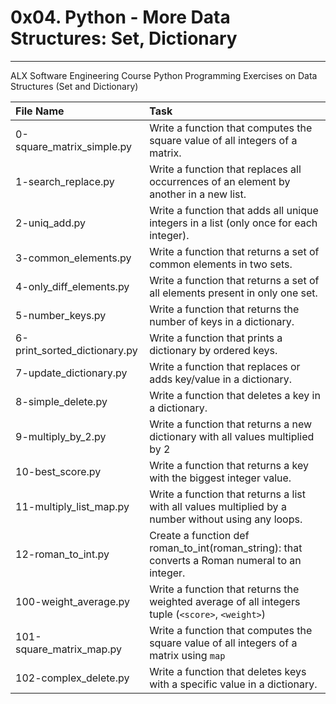 # 0x04. Python - More Data Structures: Set, Dictionary
------------------------------------------------------

ALX Software Engineering Course Python Programming Exercises on Data Structures (Set and Dictionary)

| File Name | Task |
|:----------|:-----|
| 0-square_matrix_simple.py | Write a function that computes the square value of all integers of a matrix. |
| 1-search_replace.py | Write a function that replaces all occurrences of an element by another in a new list. |
| 2-uniq_add.py | Write a function that adds all unique integers in a list (only once for each integer). |
| 3-common_elements.py | Write a function that returns a set of common elements in two sets. |
| 4-only_diff_elements.py | Write a function that returns a set of all elements present in only one set. |
| 5-number_keys.py | Write a function that returns the number of keys in a dictionary. |
| 6-print_sorted_dictionary.py | Write a function that prints a dictionary by ordered keys. |
| 7-update_dictionary.py | Write a function that replaces or adds key/value in a dictionary. |
| 8-simple_delete.py | Write a function that deletes a key in a dictionary. |
| 9-multiply_by_2.py | Write a function that returns a new dictionary with all values multiplied by 2 |
| 10-best_score.py | Write a function that returns a key with the biggest integer value. |
| 11-multiply_list_map.py | Write a function that returns a list with all values multiplied by a number without using any loops. |
| 12-roman_to_int.py | Create a function def roman_to_int(roman_string): that converts a Roman numeral to an integer. |
| 100-weight_average.py | Write a function that returns the weighted average of all integers tuple (`<score>`, `<weight>`) |
| 101-square_matrix_map.py | Write a function that computes the square value of all integers of a matrix using `map`|
| 102-complex_delete.py | Write a function that deletes keys with a specific value in a dictionary. |
